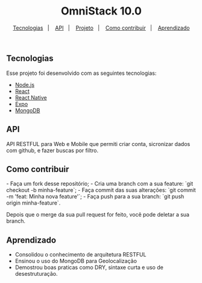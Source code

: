 <h1 align="center">
    OmniStack 10.0
</h1>

<p align="center">
  <a href="#tecnologias">Tecnologias</a>&nbsp;&nbsp;&nbsp;|&nbsp;&nbsp;&nbsp;
  <a href="#api">API</a>&nbsp;&nbsp;&nbsp;|&nbsp;&nbsp;&nbsp;
  <a href="#projeto">Projeto</a>&nbsp;&nbsp;&nbsp;|&nbsp;&nbsp;&nbsp;
  <a href="#contribuir">Como contribuir</a>&nbsp;&nbsp;&nbsp;|&nbsp;&nbsp;&nbsp;
  <a href="#aprendizado">Aprendizado</a>
</p>

<br>



## Tecnologias

<div id="tecnologias">
</dev>
Esse projeto foi desenvolvido com as seguintes tecnologias:

- [Node.js](https://nodejs.org/en/)
- [React](https://reactjs.org)
- [React Native](https://facebook.github.io/react-native/)
- [Expo](https://expo.io/)
- [MongoDB](https://mongodb.com/)

## API
<div id="api">
</dev>
API RESTFUL para Web e Mobile que permiti criar conta, sicronizar dados com github, e fazer buscas por filtro.


## Como contribuir
<div id="contribuir">
</dev>
- Faça um fork desse repositório;
- Cria uma branch com a sua feature: `git checkout -b minha-feature`;
- Faça commit das suas alterações: `git commit -m 'feat: Minha nova feature'`;
- Faça push para a sua branch: `git push origin minha-feature`.

Depois que o merge da sua pull request for feito, você pode deletar a sua branch.

## Aprendizado


<div id="aprendizado">
</dev>

*  Consolidou o conhecimento de arquitetura RESTFUL
*  Ensinou o uso do MongoDB para Geolocalização
*  Demostrou boas praticas como DRY, sintaxe curta e uso de desestruturação.